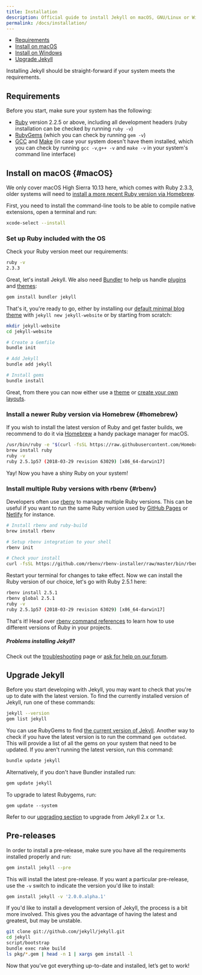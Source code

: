 ```yaml
---
title: Installation
description: Official guide to install Jekyll on macOS, GNU/Linux or Windows.
permalink: /docs/installation/
---
```


- [Requirements](#requirements)
- [Install on macOS](#macOS)
- [Install on Windows](../windows/)
- [Upgrade Jekyll](#upgrade-jekyll)

Installing Jekyll should be straight-forward if your system meets the requirements.

## Requirements

Before you start, make sure your system has the following:

- [Ruby](https://www.ruby-lang.org/en/downloads/) version 2.2.5 or above, including all development headers (ruby installation can be checked by running `ruby -v`)
- [RubyGems](https://rubygems.org/pages/download) (which you can check by running `gem -v`)
- [GCC](https://gcc.gnu.org/install/) and [Make](https://www.gnu.org/software/make/) (in case your system doesn't have them installed, which you can check by running `gcc -v`,`g++ -v`  and `make -v` in your system's command line interface)

## Install on macOS {#macOS}

We only cover macOS High Sierra 10.13 here, which comes with Ruby 2.3.3, older systems will need to [install a more recent Ruby version via Homebrew](#homebrew).

First, you need to install the command-line tools to be able to compile native extensions, open a terminal and run:

```sh
xcode-select --install
```

### Set up Ruby included with the OS

Check your Ruby version meet our requirements:

```sh
ruby -v
2.3.3
```

Great, let's install Jekyll. We also need [Bundler](https://bundler.io/) to help us handle [plugins](../plugins) and [themes](../themes):

```sh
gem install bundler jekyll
```

That's it, you're ready to go, either by installing our [default minimal blog theme](https://github.com/jekyll/minima) with `jekyll new jekyll-website` or by starting from scratch:

```sh
mkdir jekyll-website
cd jekyll-website

# Create a Gemfile
bundle init

# Add Jekyll
bundle add jekyll

# Install gems
bundle install
```

Great, from there you can now either use a [theme](../themes/) or [create your own layouts](../templates/).

### Install a newer Ruby version via Homebrew {#homebrew}

If you wish to install the latest version of Ruby and get faster builds, we recommend to do it via [Homebrew](https://brew.sh) a handy package manager for macOS.

```sh
/usr/bin/ruby -e "$(curl -fsSL https://raw.githubusercontent.com/Homebrew/install/master/install)"
brew install ruby
ruby -v
ruby 2.5.1p57 (2018-03-29 revision 63029) [x86_64-darwin17]
```

Yay! Now you have a shiny Ruby on your system!

### Install multiple Ruby versions with rbenv {#rbenv}

Developers often use [rbenv](https://github.com/rbenv/rbenv) to manage multiple Ruby versions. This can be useful if you want to run the same Ruby version used by [GitHub Pages](https://pages.github.com/versions/) or [Netlify](https://www.netlify.com/docs/#ruby) for instance.

```sh
# Install rbenv and ruby-build
brew install rbenv

# Setup rbenv integration to your shell
rbenv init

# Check your install
curl -fsSL https://github.com/rbenv/rbenv-installer/raw/master/bin/rbenv-doctor | bash
```

Restart your terminal for changes to take effect.
Now we can install the Ruby version of our choice, let's go with Ruby 2.5.1 here:

```sh
rbenv install 2.5.1
rbenv global 2.5.1
ruby -v
ruby 2.5.1p57 (2018-03-29 revision 63029) [x86_64-darwin17]
```

That's it! Head over [rbenv command references](https://github.com/rbenv/rbenv#command-reference) to learn how to use different versions of Ruby in your projects.

<div class="note info" markdown="1">

##### Problems installing Jekyll?

Check out the [troubleshooting](../troubleshooting/) page or
[ask for help on our forum](https://talk.unclehowell.github.io/WaveOS/).

</div>

## Upgrade Jekyll

Before you start developing with Jekyll, you may want to check that you're up to date with the latest version. To find the currently installed version of Jekyll, run one of these commands:

```sh
jekyll --version
gem list jekyll
```

You can use RubyGems to find [the current version of Jekyll](https://rubygems.org/gems/jekyll). Another way to check if you have the latest version is to run the command `gem outdated`. This will provide a list of all the gems on your system that need to be updated. If you aren't running the latest version, run this command:

```sh
bundle update jekyll
```

Alternatively, if you don't have Bundler installed run:

```sh
gem update jekyll
```

To upgrade to latest Rubygems, run:

```
gem update --system
```

Refer to our [upgrading section](../upgrading/) to upgrade from Jekyll 2.x or 1.x.

## Pre-releases

In order to install a pre-release, make sure you have all the requirements
installed properly and run:

```sh
gem install jekyll --pre
```

This will install the latest pre-release. If you want a particular pre-release,
use the `-v` switch to indicate the version you'd like to install:

```sh
gem install jekyll -v '2.0.0.alpha.1'
```

If you'd like to install a development version of Jekyll, the process is a bit
more involved. This gives you the advantage of having the latest and greatest,
but may be unstable.

```sh
git clone git://github.com/jekyll/jekyll.git
cd jekyll
script/bootstrap
bundle exec rake build
ls pkg/*.gem | head -n 1 | xargs gem install -l
```

Now that you’ve got everything up-to-date and installed, let’s get to work!
